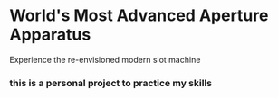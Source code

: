 # World's Most Advanced Aperture Apparatus

Experience the re-envisioned modern slot machine


### this is a personal project to practice my skills